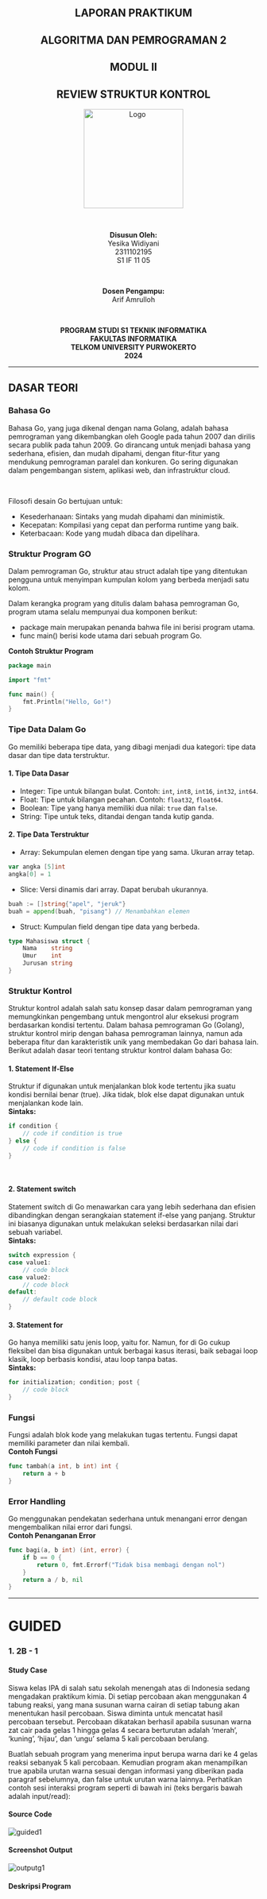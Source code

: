 <h2 align="center"><strong>LAPORAN PRAKTIKUM</strong></h2>
<h2 align="center"><strong>ALGORITMA DAN PEMROGRAMAN 2</strong></h2>
<h2 align="center"><strong>MODUL II</strong></h2>
<h2 align="center"><strong> REVIEW STRUKTUR KONTROL </strong></h2>

<p align="center">

  <img src="https://github.com/user-attachments/assets/0a03461e-7740-4661-9e83-9925031bd72c" alt="Logo" width="200"/>

</p>

<br>

<p align="center">
  <strong>Disusun Oleh:</strong><br>
  Yesika Widiyani<br>
  2311102195<br>
  S1 IF 11 05
</p>

<br>

<p align="center">
  <strong>Dosen Pengampu:</strong><br>
  Arif Amrulloh
</p>

<br>

<p align="center">
  <strong>PROGRAM STUDI S1 TEKNIK INFORMATIKA</strong><br>
  <strong>FAKULTAS INFORMATIKA</strong><br>
  <strong>TELKOM UNIVERSITY PURWOKERTO</strong><br>
  <strong>2024</strong>
</p>

------

## DASAR TEORI

### Bahasa Go
Bahasa Go, yang juga dikenal dengan nama Golang, adalah bahasa pemrograman yang dikembangkan oleh Google pada tahun 2007 dan dirilis secara publik pada tahun 2009. Go dirancang untuk menjadi bahasa yang sederhana, efisien, dan mudah dipahami, dengan fitur-fitur yang mendukung pemrograman paralel dan konkuren. Go sering digunakan dalam pengembangan sistem, aplikasi web, dan infrastruktur cloud.

<br>

Filosofi desain Go bertujuan untuk:<br>
- Kesederhanaan: Sintaks yang mudah dipahami dan minimistik.
- Kecepatan: Kompilasi yang cepat dan performa runtime yang baik.
- Keterbacaan: Kode yang mudah dibaca dan dipelihara.

### Struktur Program GO 
Dalam pemrograman Go, struktur atau struct adalah tipe yang ditentukan pengguna untuk menyimpan kumpulan kolom yang berbeda menjadi satu kolom.
<br>

Dalam kerangka program yang ditulis dalam bahasa pemrograman Go, program utama selalu mempunyai dua komponen berikut:<br>
-	package main merupakan penanda bahwa file ini berisi program utama.
-	func main() berisi kode utama dari sebuah program Go.<br>

**Contoh Struktur Program**

```go
package main

import "fmt"

func main() {
    fmt.Println("Hello, Go!")
}
```

### Tipe Data Dalam Go
Go memiliki beberapa tipe data, yang dibagi menjadi dua kategori: tipe data dasar dan tipe data terstruktur.<br>
#### 1. Tipe Data Dasar
- Integer: Tipe untuk bilangan bulat. Contoh: `int`, `int8`, `int16`, `int32`, `int64`.
- Float: Tipe untuk bilangan pecahan. Contoh: `float32`, `float64`.
- Boolean: Tipe yang hanya memiliki dua nilai: `true` dan `false`.
- String: Tipe untuk teks, ditandai dengan tanda kutip ganda.

#### 2. Tipe Data Terstruktur
- Array: Sekumpulan elemen dengan tipe yang sama. Ukuran array tetap.<br>
```go
var angka [5]int
angka[0] = 1
```
- Slice: Versi dinamis dari array. Dapat berubah ukurannya.<br>
```go
buah := []string{"apel", "jeruk"}
buah = append(buah, "pisang") // Menambahkan elemen
```
- Struct: Kumpulan field dengan tipe data yang berbeda.<br>
```go
type Mahasiswa struct {
    Nama    string
    Umur    int
    Jurusan string
}
```

### Struktur Kontrol
Struktur kontrol adalah salah satu konsep dasar dalam pemrograman yang memungkinkan pengembang untuk mengontrol alur eksekusi program berdasarkan kondisi tertentu. Dalam bahasa pemrograman Go (Golang), struktur kontrol mirip dengan bahasa pemrograman lainnya, namun ada beberapa fitur dan karakteristik unik yang membedakan Go dari bahasa lain. Berikut adalah dasar teori tentang struktur kontrol dalam bahasa Go:
<br>

#### 1. Statement If-Else
Struktur if digunakan untuk menjalankan blok kode tertentu jika suatu kondisi bernilai benar (true). Jika tidak, blok else dapat digunakan untuk menjalankan kode lain.<br>
**Sintaks:**
```go
if condition {
    // code if condition is true
} else {
    // code if condition is false
}
```

<br>

#### 2. Statement switch
Statement switch di Go menawarkan cara yang lebih sederhana dan efisien dibandingkan dengan serangkaian statement if-else yang panjang. Struktur ini biasanya digunakan untuk melakukan seleksi berdasarkan nilai dari sebuah variabel.
<br>
**Sintaks:**
```go
switch expression {
case value1:
    // code block
case value2:
    // code block
default:
    // default code block
}
```

#### 3. Statement for
Go hanya memiliki satu jenis loop, yaitu for. Namun, for di Go cukup fleksibel dan bisa digunakan untuk berbagai kasus iterasi, baik sebagai loop klasik, loop berbasis kondisi, atau loop tanpa batas.
<br>
**Sintaks:**
```go
for initialization; condition; post {
    // code block
}
```

### Fungsi
Fungsi adalah blok kode yang melakukan tugas tertentu. Fungsi dapat memiliki parameter dan nilai kembali.
<br>
**Contoh Fungsi**
```go
func tambah(a int, b int) int {
    return a + b
}
```

### Error Handling
Go menggunakan pendekatan sederhana untuk menangani error dengan mengembalikan nilai error dari fungsi.
<br>
**Contoh Penanganan Error**
```go
func bagi(a, b int) (int, error) {
    if b == 0 {
        return 0, fmt.Errorf("Tidak bisa membagi dengan nol")
    }
    return a / b, nil
}
```

------

# GUIDED

### 1. 2B - 1
#### Study Case
Siswa kelas IPA di salah satu sekolah menengah atas di Indonesia sedang mengadakan praktikum kimia. Di setiap percobaan akan menggunakan 4 tabung reaksi, yang mana susunan warna cairan di setiap tabung akan menentukan hasil percobaan. Siswa diminta untuk mencatat hasil percobaan tersebut. Percobaan dikatakan berhasil apabila susunan warna zat cair pada gelas 1 hingga gelas 4 secara berturutan adalah ‘merah’, ‘kuning’, ‘hijau’, dan ‘ungu’ selama 5 kali percobaan berulang.
<br>

Buatlah sebuah program yang menerima input berupa warna dari ke 4 gelas reaksi sebanyak 5 kali percobaan. Kemudian program akan menampilkan true apabila urutan warna sesuai dengan informasi yang diberikan pada paragraf sebelumnya, dan false untuk urutan warna lainnya.
Perhatikan contoh sesi interaksi program seperti di bawah ini (teks bergaris bawah adalah input/read):

#### Source Code
![guided1](https://github.com/user-attachments/assets/92144e4a-0c63-48cd-ac6c-297bf862a942)

#### Screenshot Output
![outputg1](https://github.com/user-attachments/assets/4903b775-5221-4fb3-8e9e-427527b71b46)

#### Deskripsi Program




